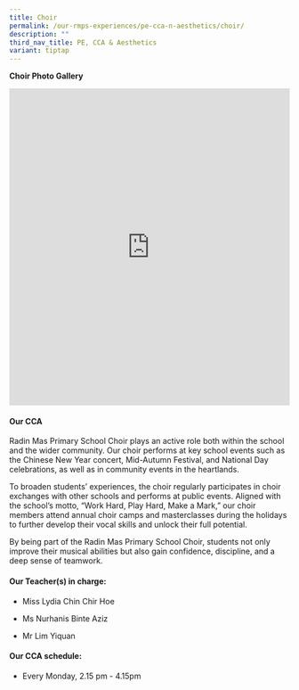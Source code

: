 ```yaml
---
title: Choir
permalink: /our-rmps-experiences/pe-cca-n-aesthetics/choir/
description: ""
third_nav_title: PE, CCA & Aesthetics
variant: tiptap
---
```

<p><strong>Choir Photo Gallery</strong>
</p>
<div class="iframe-wrapper">
<iframe height="569" width="100%" allowfullscreen="true" frameborder="0" src="https://docs.google.com/presentation/d/e/2PACX-1vR_3LpfexZH5Wx_-puVWfywGTLQsvQK80Uc4T_4O9NMqhJZsnZZelwrwtfIVf64O_T-hU12JdzRQ7PQ/pubembed?start=true&amp;loop=true&amp;delayms=3000"></iframe>
</div>
<h4><strong>Our CCA</strong></h4>
<p>Radin Mas Primary School Choir plays an active role both within the school
and the wider community. Our choir performs at key school events such as
the Chinese New Year concert, Mid-Autumn Festival, and National Day celebrations,
as well as in community events in the heartlands.</p>
<p>To broaden students’ experiences, the choir regularly participates in
choir exchanges with other schools and performs at public events. Aligned
with the school’s motto, “Work Hard, Play Hard, Make a Mark,” our choir
members attend annual choir camps and masterclasses during the holidays
to further develop their vocal skills and unlock their full potential.</p>
<p>By being part of the Radin Mas Primary School Choir, students not only
improve their musical abilities but also gain confidence, discipline, and
a deep sense of teamwork.</p>
<h4><strong>Our Teacher(s) in charge:</strong></h4>
<ul>
<li>
<p>Miss Lydia Chin Chir Hoe</p>
</li>
<li>
<p>Ms Nurhanis Binte Aziz</p>
</li>
<li>
<p>Mr Lim Yiquan</p>
</li>
</ul>
<h4><strong>Our CCA schedule:</strong></h4>
<ul data-tight="true" class="tight">
<li>
<p>Every Monday, 2.15 pm - 4.15pm</p>
</li>
</ul>
<p></p>